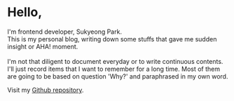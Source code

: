 # Hello,

I'm frontend developer, Sukyeong Park.<br>
This is my personal blog, writing down some stuffs that gave me sudden insight or AHA! moment.
<br>
<br>
I'm not that diligent to document everyday or to write continuous contents. I'll just record items that I want to remember for a long time. Most of them are going to be based on question 'Why?' and paraphrased in my own word.

Visit my [Github repository](https://github.com/zztnrudzz13).
